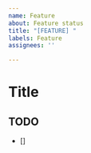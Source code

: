 ```yaml
---
name: Feature
about: Feature status
title: "[FEATURE] "
labels: Feature
assignees: ''

---
```


# Title

## TODO

- []
